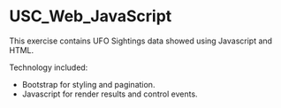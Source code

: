 # USC_Web_JavaScript
This exercise contains UFO Sightings data showed using Javascript and HTML.

Technology included:
- Bootstrap for styling and pagination.
- Javascript for render results and control events.
